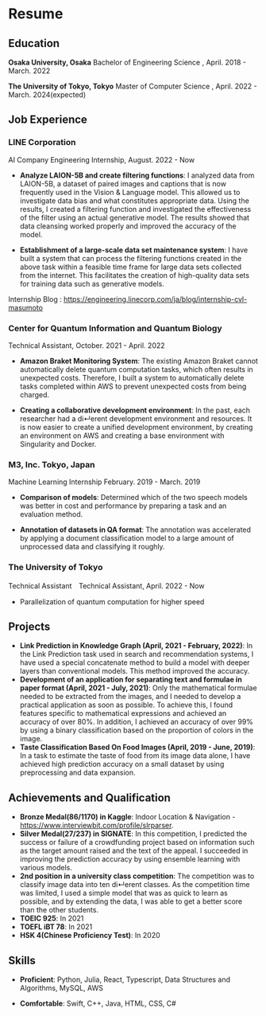 # Resume 

## Education 

**Osaka University, Osaka**  Bachelor of Engineering Science , April. 2018 - March. 2022

**The University of Tokyo, Tokyo** Master of Computer Science , April. 2022 - March. 2024(expected)


## Job Experience

### LINE Corporation
   AI Company Engineering Internship, August. 2022 - Now

- **Analyze LAION-5B and create filtering functions**: I analyzed data from LAION-5B, a dataset of paired images and captions that is now frequently used in the Vision & Language model. This allowed us to investigate data bias and what constitutes appropriate data. Using the results, I created a filtering function and investigated the effectiveness of the filter using an actual generative model. The results showed that data cleansing worked properly and improved the accuracy of the model.

- **Establishment of a large-scale data set maintenance system**: I have built a system that can process the filtering functions created in the above task within a feasible time frame for large data sets collected from the internet. This facilitates the creation of high-quality data sets for training data such as generative models.

Internship Blog : https://engineering.linecorp.com/ja/blog/internship-cvl-masumoto

### Center for Quantum Information and Quantum Biology 
  Technical Assistant, October. 2021 - April. 2022

- **Amazon Braket Monitoring System**: The existing Amazon Braket cannot automatically delete quantum computation tasks, which often results in unexpected costs. Therefore, I built a system to automatically delete tasks completed within AWS to prevent unexpected costs from being charged.

- **Creating a collaborative development environment**: In the past, each researcher had a di↵erent development environment and resources. It is now easier to create a unified development environment, by creating an environment on AWS and creating a base environment with Singularity and Docker.

### M3, Inc. Tokyo, Japan
  Machine Learning Internship February. 2019 - March. 2019

- **Comparison of models**: Determined which of the two speech models was better in cost and performance by preparing a task and an evaluation method.

- **Annotation of datasets in QA format**: The annotation was accelerated by applying a document classification model to a large amount of unprocessed data and classifying it roughly.


### The University of Tokyo
  Technical Assistant　Technical Assistant, April. 2022 - Now

- Parallelization of quantum computation for higher speed

## Projects

- **Link Prediction in Knowledge Graph (April, 2021 - February, 2022)**: In the Link Prediction task used in search and recommendation systems, I have used a special concatenate method to build a model with deeper layers than conventional models. This method improved the accuracy.
- **Development of an application for separating text and formulae in paper format (April, 2021 - July, 2021)**: Only the mathematical formulae needed to be extracted from the images, and I needed to develop a practical application as soon as possible. To achieve this, I found features specific to mathematical expressions and achieved an accuracy of over 80%. In addition, I achieved an accuracy of over 99% by using a binary classification based on the proportion of colors in the image.
- **Taste Classification Based On Food Images (April, 2019 - June, 2019)**: In a task to estimate the taste of food from its image data alone, I have achieved high prediction accuracy on a small dataset by using preprocessing and data expansion.

## Achievements and Qualification
- **Bronze Medal(86/1170) in Kaggle**: Indoor Location & Navigation -https://www.interviewbit.com/profile/slrparser.
- **Silver Medal(27/237) in SIGNATE**: In this competition, I predicted the success or failure of a crowdfunding project based on information such as the target amount raised and the text of the appeal. I succeeded in improving the prediction accuracy by using ensemble learning with various models.
- **2nd position in a university class competition**: The competition was to classify image data into ten di↵erent classes. As the competition time was limited, I used a simple model that was as quick to learn as possible, and by extending the data, I was able to get a better score than the other students.
- **TOEIC 925**: In 2021
- **TOEFL iBT 78**: In 2021
- **HSK 4(Chinese Proficiency Test)**: In 2020

## Skills
- **Proficient**: Python, Julia, React, Typescript, Data Structures and Algorithms, MySQL, AWS 

- **Comfortable**: Swift, C++, Java, HTML, CSS, C#




